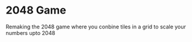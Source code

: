 # 2048 Game

Remaking the 2048 game where you conbine tiles in a grid to scale your numbers upto 2048

